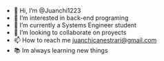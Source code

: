 - 👋 Hi, I’m @Juanchi1223
- 👀 I’m interested in back-end programing  
- 🌱 I’m currently a Systems Engineer student 
- 💞️ I’m looking to collaborate on proyects  
- 📫 How to reach me juanchicanestrari@gmail.com
- 📚 Im always learning new things

<!---
Juanchi1223/Juanchi1223 is a ✨ special ✨ repository because its `README.md` (this file) appears on your GitHub profile.
You can click the Preview link to take a look at your changes.
--->
